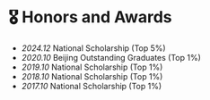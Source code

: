 # 🎖 Honors and Awards
- *2024.12* National Scholarship (Top 5%)
- *2020.10* Beijing Outstanding Graduates (Top 1%)
- *2019.10* National Scholarship (Top 1%)
- *2018.10* National Scholarship (Top 1%)
- *2017.10* National Scholarship (Top 1%)
